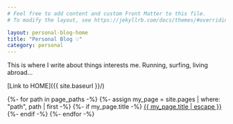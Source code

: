 ```yaml
---
# Feel free to add content and custom Front Matter to this file.
# To modify the layout, see https://jekyllrb.com/docs/themes/#overriding-theme-defaults

layout: personal-blog-home
title: "Personal Blog 💡" 
category: personal
---
```


This is where I write about things interests me. Running, surfing, living abroad...

[Link to HOME]({{ site.baseurl }}/)

{%- for path in page_paths -%}
  {%- assign my_page = site.pages | where: "path", path | first -%}
    {%- if my_page.title -%}
        <a class="page-link" href="{{ my_page.url | relative_url }}">{{ my_page.title | escape }}</a>
    {%- endif -%}
{%- endfor -%}